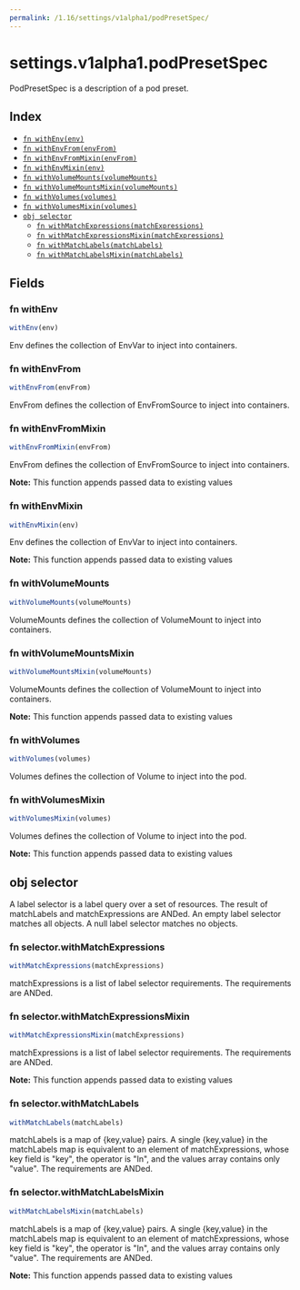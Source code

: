 ```yaml
---
permalink: /1.16/settings/v1alpha1/podPresetSpec/
---
```


# settings.v1alpha1.podPresetSpec

PodPresetSpec is a description of a pod preset.

## Index

* [`fn withEnv(env)`](#fn-withenv)
* [`fn withEnvFrom(envFrom)`](#fn-withenvfrom)
* [`fn withEnvFromMixin(envFrom)`](#fn-withenvfrommixin)
* [`fn withEnvMixin(env)`](#fn-withenvmixin)
* [`fn withVolumeMounts(volumeMounts)`](#fn-withvolumemounts)
* [`fn withVolumeMountsMixin(volumeMounts)`](#fn-withvolumemountsmixin)
* [`fn withVolumes(volumes)`](#fn-withvolumes)
* [`fn withVolumesMixin(volumes)`](#fn-withvolumesmixin)
* [`obj selector`](#obj-selector)
  * [`fn withMatchExpressions(matchExpressions)`](#fn-selectorwithmatchexpressions)
  * [`fn withMatchExpressionsMixin(matchExpressions)`](#fn-selectorwithmatchexpressionsmixin)
  * [`fn withMatchLabels(matchLabels)`](#fn-selectorwithmatchlabels)
  * [`fn withMatchLabelsMixin(matchLabels)`](#fn-selectorwithmatchlabelsmixin)

## Fields

### fn withEnv

```ts
withEnv(env)
```

Env defines the collection of EnvVar to inject into containers.

### fn withEnvFrom

```ts
withEnvFrom(envFrom)
```

EnvFrom defines the collection of EnvFromSource to inject into containers.

### fn withEnvFromMixin

```ts
withEnvFromMixin(envFrom)
```

EnvFrom defines the collection of EnvFromSource to inject into containers.

**Note:** This function appends passed data to existing values

### fn withEnvMixin

```ts
withEnvMixin(env)
```

Env defines the collection of EnvVar to inject into containers.

**Note:** This function appends passed data to existing values

### fn withVolumeMounts

```ts
withVolumeMounts(volumeMounts)
```

VolumeMounts defines the collection of VolumeMount to inject into containers.

### fn withVolumeMountsMixin

```ts
withVolumeMountsMixin(volumeMounts)
```

VolumeMounts defines the collection of VolumeMount to inject into containers.

**Note:** This function appends passed data to existing values

### fn withVolumes

```ts
withVolumes(volumes)
```

Volumes defines the collection of Volume to inject into the pod.

### fn withVolumesMixin

```ts
withVolumesMixin(volumes)
```

Volumes defines the collection of Volume to inject into the pod.

**Note:** This function appends passed data to existing values

## obj selector

A label selector is a label query over a set of resources. The result of matchLabels and matchExpressions are ANDed. An empty label selector matches all objects. A null label selector matches no objects.

### fn selector.withMatchExpressions

```ts
withMatchExpressions(matchExpressions)
```

matchExpressions is a list of label selector requirements. The requirements are ANDed.

### fn selector.withMatchExpressionsMixin

```ts
withMatchExpressionsMixin(matchExpressions)
```

matchExpressions is a list of label selector requirements. The requirements are ANDed.

**Note:** This function appends passed data to existing values

### fn selector.withMatchLabels

```ts
withMatchLabels(matchLabels)
```

matchLabels is a map of {key,value} pairs. A single {key,value} in the matchLabels map is equivalent to an element of matchExpressions, whose key field is "key", the operator is "In", and the values array contains only "value". The requirements are ANDed.

### fn selector.withMatchLabelsMixin

```ts
withMatchLabelsMixin(matchLabels)
```

matchLabels is a map of {key,value} pairs. A single {key,value} in the matchLabels map is equivalent to an element of matchExpressions, whose key field is "key", the operator is "In", and the values array contains only "value". The requirements are ANDed.

**Note:** This function appends passed data to existing values